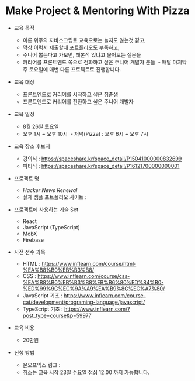 # Make Project & Mentoring With Pizza

- 교육 목적
  - 이론 위주의 자바스크립트 교육으로는 늘지도 않는것 같고,
  - 막상 이력서 제출할때 포트폴리오도 부족하고,
  - 주니어 뽑는다고 가보면, 해본적 있냐고 물어보는 질문들
  - 커리어를 프론트엔드 쪽으로 전화하고 싶은 주니어 개발자 분들
  - 매달 마지막 주 토요일에 매번 다른 프로젝트로 진행합니다.

- 교육 대상
  - 프론트엔드로 커리어를 시작하고 싶은 취준생
  - 프론트엔드로 커리어를 전환하고 싶은 주니어 개발자
  
- 교육 일정
  - 8월 26일 토요일
  - 오후 1시 ~ 오후 10시
  - 저녁(Pizza) : 오후 6시 ~ 오후 7시
  
- 교육 장소 후보지
  - 강의식 : https://spaceshare.kr/space_detail/P15041000000832699
  - 파티식 : https://spaceshare.kr/space_detail/P16121700000000001
  
- 프로젝트 명
  - *Hacker News Renewal*
  - 실제 샘플 포트폴리오 사이트 : 
  
- 프로젝트에 사용하는 기술 Set 
  - React
  - JavaScript (TypeScript)
  - MobX
  - Firebase
  
- 사전 선수 과목
  - HTML : https://www.inflearn.com/course/html-%EA%B8%B0%EB%B3%B8/
  - CSS : https://www.inflearn.com/course/css-%EA%B8%B0%EB%B3%B8%EB%B6%80%ED%84%B0-%ED%99%9C%EC%9A%A9%EA%B9%8C%EC%A7%80/
  - JavaScript 기초 : https://www.inflearn.com/course-cat/development/programing-language/javascript/
  - TypeScript 기초 : https://www.inflearn.com/?post_type=course&p=59977
  
- 교육 비용
  - 20만원
  
- 신청 방법
  - 온오프믹스 링크 : 
  - 취소는 교육 시작 23일 수요일 점심 12:00 까지 가능합니다.
